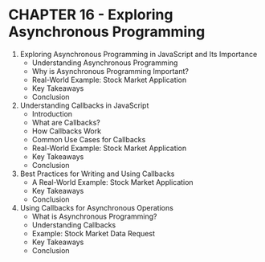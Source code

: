 # CHAPTER 16 - Exploring Asynchronous Programming
1. Exploring Asynchronous Programming in JavaScript and Its Importance
    - Understanding Asynchronous Programming
    - Why is Asynchronous Programming Important?
    - Real-World Example: Stock Market Application
    - Key Takeaways
    - Conclusion
2. Understanding Callbacks in JavaScript
    - Introduction
    - What are Callbacks?
    - How Callbacks Work
    - Common Use Cases for Callbacks
    - Real-World Example: Stock Market Application
    - Key Takeaways
    - Conclusion
3. Best Practices for Writing and Using Callbacks 
    - A Real-World Example: Stock Market Application
    - Key Takeaways
    - Conclusion
4. Using Callbacks for Asynchronous Operations
    - What is Asynchronous Programming?
    - Understanding Callbacks
    - Example: Stock Market Data Request
    - Key Takeaways
    - Conclusion
